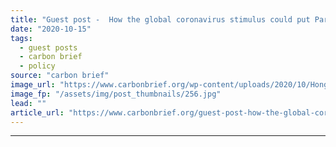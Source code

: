 ```yaml
---
title: "Guest post -  How the global coronavirus stimulus could put Paris Agreement on track"
date: "2020-10-15"
tags: 
  - guest posts
  - carbon brief
  - policy
source: "carbon brief"
image_url: "https://www.carbonbrief.org/wp-content/uploads/2020/10/Hongkongers-wearing-surgical-masks-during-the-Covid-19-pandemic-583x372.jpg"
image_fp: "/assets/img/post_thumbnails/256.jpg"
lead: ""
article_url: "https://www.carbonbrief.org/guest-post-how-the-global-coronavirus-stimulus-could-put-paris-agreement-on-track"
---
```


---

